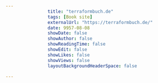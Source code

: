 ---
                title: "terraformbuch.de"
                tags: [Book site]
                externalUrl: "https://terraformbuch.de/"
                date: 9957-08-08
                showDate: false
                showAuthor: false
                showReadingTime: false
                showEdit: false
                showLikes: false
                showViews: false
                layoutBackgroundHeaderSpace: false
                ---
